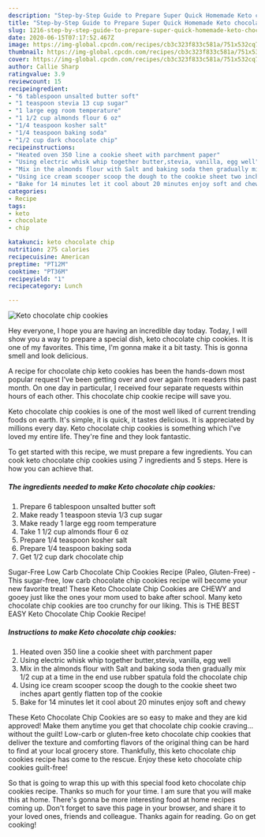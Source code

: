 ```yaml
---
description: "Step-by-Step Guide to Prepare Super Quick Homemade Keto chocolate chip cookies"
title: "Step-by-Step Guide to Prepare Super Quick Homemade Keto chocolate chip cookies"
slug: 1216-step-by-step-guide-to-prepare-super-quick-homemade-keto-chocolate-chip-cookies
date: 2020-06-15T07:17:52.467Z
image: https://img-global.cpcdn.com/recipes/cb3c323f833c581a/751x532cq70/keto-chocolate-chip-cookies-recipe-main-photo.jpg
thumbnail: https://img-global.cpcdn.com/recipes/cb3c323f833c581a/751x532cq70/keto-chocolate-chip-cookies-recipe-main-photo.jpg
cover: https://img-global.cpcdn.com/recipes/cb3c323f833c581a/751x532cq70/keto-chocolate-chip-cookies-recipe-main-photo.jpg
author: Callie Sharp
ratingvalue: 3.9
reviewcount: 15
recipeingredient:
- "6 tablespoon unsalted butter soft"
- "1 teaspoon stevia 13 cup sugar"
- "1 large egg room temperature"
- "1 1/2 cup almonds flour 6 oz"
- "1/4 teaspoon kosher salt"
- "1/4 teaspoon baking soda"
- "1/2 cup dark chocolate chip"
recipeinstructions:
- "Heated oven 350 line a cookie sheet with parchment paper"
- "Using electric whisk whip together butter,stevia, vanilla, egg well"
- "Mix in the almonds flour with Salt and baking soda then gradually mix 1/2 cup at a time in the end use rubber spatula fold the chocolate chip"
- "Using ice cream scooper scoop the dough to the cookie sheet two inches apart gently flatten top of the cookie"
- "Bake for 14 minutes let it cool about 20 minutes enjoy soft and chewy"
categories:
- Recipe
tags:
- keto
- chocolate
- chip

katakunci: keto chocolate chip 
nutrition: 275 calories
recipecuisine: American
preptime: "PT12M"
cooktime: "PT36M"
recipeyield: "1"
recipecategory: Lunch

---
```



![Keto chocolate chip cookies](https://img-global.cpcdn.com/recipes/cb3c323f833c581a/751x532cq70/keto-chocolate-chip-cookies-recipe-main-photo.jpg)

Hey everyone, I hope you are having an incredible day today. Today, I will show you a way to prepare a special dish, keto chocolate chip cookies. It is one of my favorites. This time, I'm gonna make it a bit tasty. This is gonna smell and look delicious.

A recipe for chocolate chip keto cookies has been the hands-down most popular request I&#39;ve been getting over and over again from readers this past month. On one day in particular, I received four separate requests within hours of each other. This chocolate chip cookie recipe will save you.

Keto chocolate chip cookies is one of the most well liked of current trending foods on earth. It's simple, it is quick, it tastes delicious. It is appreciated by millions every day. Keto chocolate chip cookies is something which I've loved my entire life. They're fine and they look fantastic.


To get started with this recipe, we must prepare a few ingredients. You can cook keto chocolate chip cookies using 7 ingredients and 5 steps. Here is how you can achieve that.

<!--inarticleads1-->

##### The ingredients needed to make Keto chocolate chip cookies:

1. Prepare 6 tablespoon unsalted butter soft
1. Make ready 1 teaspoon stevia 1/3 cup sugar
1. Make ready 1 large egg room temperature
1. Take 1 1/2 cup almonds flour 6 oz
1. Prepare 1/4 teaspoon kosher salt
1. Prepare 1/4 teaspoon baking soda
1. Get 1/2 cup dark chocolate chip


Sugar-Free Low Carb Chocolate Chip Cookies Recipe (Paleo, Gluten-Free) - This sugar-free, low carb chocolate chip cookies recipe will become your new favorite treat! These Keto Chocolate Chip Cookies are CHEWY and gooey just like the ones your mom used to bake after school. Many keto chocolate chip cookies are too crunchy for our liking. This is THE BEST EASY Keto Chocolate Chip Cookie Recipe! 

<!--inarticleads2-->

##### Instructions to make Keto chocolate chip cookies:

1. Heated oven 350 line a cookie sheet with parchment paper
1. Using electric whisk whip together butter,stevia, vanilla, egg well
1. Mix in the almonds flour with Salt and baking soda then gradually mix 1/2 cup at a time in the end use rubber spatula fold the chocolate chip
1. Using ice cream scooper scoop the dough to the cookie sheet two inches apart gently flatten top of the cookie
1. Bake for 14 minutes let it cool about 20 minutes enjoy soft and chewy


These Keto Chocolate Chip Cookies are so easy to make and they are kid approved! Make them anytime you get that chocolate chip cookie craving…without the guilt! Low-carb or gluten-free keto chocolate chip cookies that deliver the texture and comforting flavors of the original thing can be hard to find at your local grocery store. Thankfully, this keto chocolate chip cookies recipe has come to the rescue. Enjoy these keto chocolate chip cookies guilt-free! 

So that is going to wrap this up with this special food keto chocolate chip cookies recipe. Thanks so much for your time. I am sure that you will make this at home. There's gonna be more interesting food at home recipes coming up. Don't forget to save this page in your browser, and share it to your loved ones, friends and colleague. Thanks again for reading. Go on get cooking!
